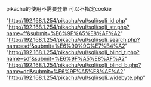 pikachu的使用不需要登录 可以不指定cookie

"http://192.168.1.254/pikachu/vul/sqli/sqli_id.php"
"http://192.168.1.254/pikachu/vul/sqli/sqli_str.php?name=ff&submit=%E6%9F%A5%E8%AF%A2"
"http://192.168.1.254/pikachu/vul/sqli/sqli_search.php?name=sdf&submit=%E6%90%9C%E7%B4%A2"
"http://192.168.1.254/pikachu/vul/sqli/sqli_blind_t.php?name=sdf&submit=%E6%9F%A5%E8%AF%A2"
"http://192.168.1.254/pikachu/vul/sqli/sqli_blind_b.php?name=dd&submit=%E6%9F%A5%E8%AF%A2"
"http://192.168.1.254/pikachu/vul/sqli/sqli_widebyte.php"

